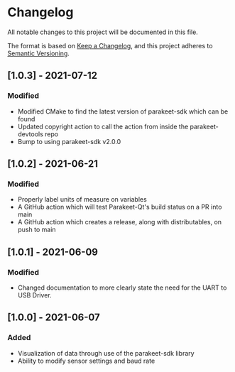 # Changelog
All notable changes to this project will be documented in this file.

The format is based on [Keep a Changelog](https://keepachangelog.com/en/1.0.0/),
and this project adheres to [Semantic Versioning](https://semver.org/spec/v2.0.0.html).

## [1.0.3] - 2021-07-12
### Modified
- Modified CMake to find the latest version of parakeet-sdk which can be found
- Updated copyright action to call the action from inside the parakeet-devtools repo
- Bump to using parakeet-sdk v2.0.0

## [1.0.2] - 2021-06-21
### Modified
- Properly label units of measure on variables
- A GitHub action which will test Parakeet-Qt's build status on a PR into main
- A GitHub action which creates a release, along with distributables, on push to main

## [1.0.1] - 2021-06-09
### Modified
- Changed documentation to more clearly state the need for the UART to USB Driver.

## [1.0.0] - 2021-06-07
### Added
- Visualization of data through use of the parakeet-sdk library
- Ability to modify sensor settings and baud rate
